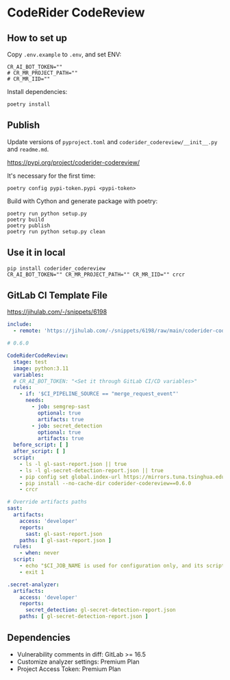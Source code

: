 # CodeRider CodeReview

## How to set up

Copy `.env.example` to `.env`, and set ENV:

```.env
CR_AI_BOT_TOKEN=""
# CR_MR_PROJECT_PATH=""
# CR_MR_IID=""
```

Install dependencies:

```shell
poetry install
```

## Publish

Update versions of `pyproject.toml` and `coderider_codereview/__init__.py` and `readme.md`.

https://pypi.org/project/coderider-codereview/

It's necessary for the first time:

```shell
poetry config pypi-token.pypi <pypi-token>
```

Build with Cython and generate package with poetry:

```shell
poetry run python setup.py
poetry build
poetry publish
poetry run python setup.py clean
```

## Use it in local

```shell
pip install coderider_codereview
CR_AI_BOT_TOKEN="" CR_MR_PROJECT_PATH="" CR_MR_IID="" crcr
```

## GitLab CI Template File

https://jihulab.com/-/snippets/6198

```yaml
include:
  - remote: 'https://jihulab.com/-/snippets/6198/raw/main/coderider-codereview-0.5.1.yml'
```

``` yaml
# 0.6.0

CodeRiderCodeReview:
  stage: test
  image: python:3.11
  variables:
  # CR_AI_BOT_TOKEN: "<Set it through GitLab CI/CD variables>"
  rules:
    - if: '$CI_PIPELINE_SOURCE == "merge_request_event"'
      needs:
        - job: semgrep-sast
          optional: true
          artifacts: true
        - job: secret_detection
          optional: true
          artifacts: true
  before_script: [ ]
  after_script: [ ]
  script:
    - ls -l gl-sast-report.json || true
    - ls -l gl-secret-detection-report.json || true
    - pip config set global.index-url https://mirrors.tuna.tsinghua.edu.cn/pypi/web/simple
    - pip install --no-cache-dir coderider-codereview==0.6.0
    - crcr

# Override artifacts paths
sast:
  artifacts:
    access: 'developer'
    reports:
      sast: gl-sast-report.json
    paths: [ gl-sast-report.json ]
  rules:
    - when: never
  script:
    - echo "$CI_JOB_NAME is used for configuration only, and its script should not be executed"
    - exit 1

.secret-analyzer:
  artifacts:
    access: 'developer'
    reports:
      secret_detection: gl-secret-detection-report.json
    paths: [ gl-secret-detection-report.json ]

```

## Dependencies

- Vulnerability comments in diff:  GitLab >= 16.5
- Customize analyzer settings: Premium Plan
- Project Access Token: Premium Plan
